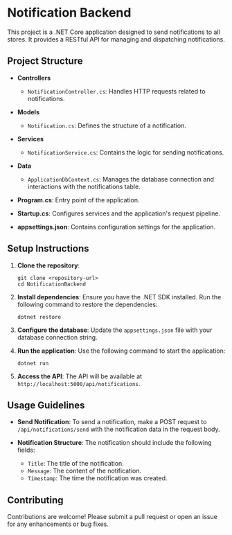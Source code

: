 # Notification Backend

This project is a .NET Core application designed to send notifications to all stores. It provides a RESTful API for managing and dispatching notifications.

## Project Structure

- **Controllers**
  - `NotificationController.cs`: Handles HTTP requests related to notifications.
  
- **Models**
  - `Notification.cs`: Defines the structure of a notification.

- **Services**
  - `NotificationService.cs`: Contains the logic for sending notifications.

- **Data**
  - `ApplicationDbContext.cs`: Manages the database connection and interactions with the notifications table.

- **Program.cs**: Entry point of the application.

- **Startup.cs**: Configures services and the application's request pipeline.

- **appsettings.json**: Contains configuration settings for the application.

## Setup Instructions

1. **Clone the repository**:
   ```
   git clone <repository-url>
   cd NotificationBackend
   ```

2. **Install dependencies**:
   Ensure you have the .NET SDK installed. Run the following command to restore the dependencies:
   ```
   dotnet restore
   ```

3. **Configure the database**:
   Update the `appsettings.json` file with your database connection string.

4. **Run the application**:
   Use the following command to start the application:
   ```
   dotnet run
   ```

5. **Access the API**:
   The API will be available at `http://localhost:5000/api/notifications`.

## Usage Guidelines

- **Send Notification**:
  To send a notification, make a POST request to `/api/notifications/send` with the notification data in the request body.

- **Notification Structure**:
  The notification should include the following fields:
  - `Title`: The title of the notification.
  - `Message`: The content of the notification.
  - `Timestamp`: The time the notification was created.

## Contributing

Contributions are welcome! Please submit a pull request or open an issue for any enhancements or bug fixes.